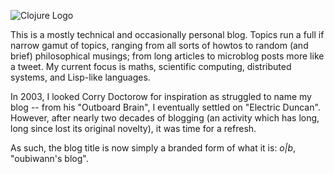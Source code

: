 <img src="/blog/img/ob.png" alt="Clojure Logo" class="about-portrait img-responsive"></span>

This is a mostly technical and occasionally personal blog. Topics run a full
if narrow gamut of topics, ranging from all sorts of howtos to random (and
brief) philosophical musings; from long articles to microblog posts more like
a tweet. My current focus is maths, scientific computing, distributed systems,
and Lisp-like languages.

In 2003, I looked Corry Doctorow for inspiration as struggled to name my blog
-- from his "Outboard Brain", I eventually settled on "Electric Duncan".
However, after nearly two decades of blogging (an activity which has long,
long since lost its original novelty), it was time for a refresh.

As such, the blog title is now simply a branded form of what it is: _o|b_, "oubiwann's blog".
